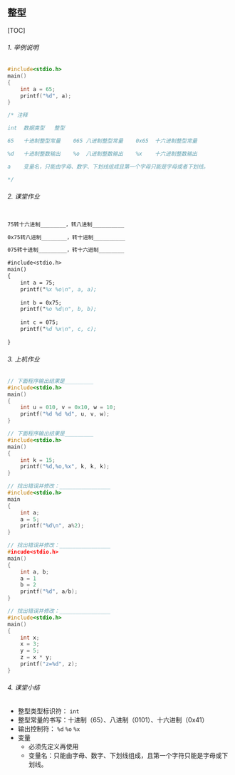 ## 整型

[TOC]



###### 1. 举例说明

```c
#include<stdio.h>
main()
{
    int a = 65;
    printf("%d", a);
}

/* 注释

int  数据类型   整型

65   十进制整型常量    065 八进制整型常量    0x65  十六进制整型常量

%d   十进制整数输出    %o  八进制整数输出    %x    十六进制整数输出 

a    变量名，只能由字母、数字、下划线组成且第一个字母只能是字母或者下划线。

*/
```

###### 2. 课堂作业

```tex

75转十六进制________，转八进制__________

0x75转八进制________，转十进制__________

075转十进制_________，转十六进制________

#include<stdio.h>
main()
{
    int a = 75;
    printf("%x %o\n", a, a);
    
    int b = 0x75;
    printf("%o %d\n", b, b);
    
    int c = 075;
    printf("%d %x\n", c, c);
    
}
```

###### 3. 上机作业

```c
// 下面程序输出结果是_________
#include<stdio.h>
main()
{
    int u = 010, v = 0x10, w = 10;
    printf("%d %d %d", u, v, w);
}
```

```c
// 下面程序输出结果是_________
#include<stdio.h>
main()
{
    int k = 15;
    printf("%d,%o,%x", k, k, k);
}
```

```c
// 找出错误并修改：________________
#include<stdio.h>
main
{
    int a;
    a = 5;
    printf("%d\n", a%2);
}
```

```c
// 找出错误并修改：________________
#incude<stdio.h>
main()
{
    int a, b;
    a = 1
    b = 2
    printf("%d", a/b);
}
```

```c
// 找出错误并修改：________________
#include<stdio.h>
main()
{
    int x;
    x = 3;
    y = 5;
    z = x * y;
    printf("z=%d", z);
}
```

###### 4. 课堂小结

- 整型类型标识符： `int` 
- 整型常量的书写：十进制（65）、八进制（0101）、十六进制（0x41）
- 输出控制符： `%d`  `%o`  `%x`
- 变量
  - 必须先定义再使用
  - 变量名：只能由字母、数字、下划线组成，且第一个字符只能是字母或下划线。





